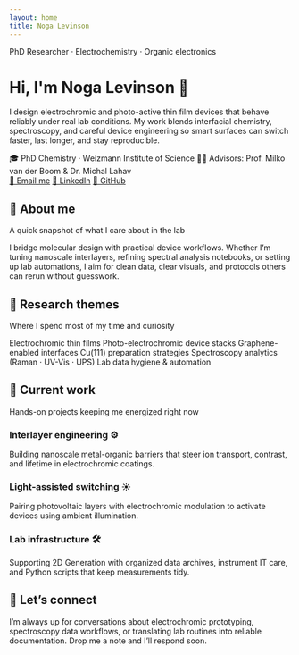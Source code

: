 ```yaml
---
layout: home
title: Noga Levinson
---
```


<div class="hero">
  <p class="hero__eyebrow">PhD Researcher · Electrochemistry · Organic electronics</p>
  <h1 class="hero__title">Hi, I'm Noga Levinson 🌌</h1>
  <p class="hero__lede">
    I design electrochromic and photo-active thin film devices that behave reliably under real lab conditions. My work blends
    interfacial chemistry, spectroscopy, and careful device engineering so smart surfaces can switch faster, last longer, and
    stay reproducible.
  </p>
  <div class="hero__meta">
    <span>🎓 PhD Chemistry · Weizmann Institute of Science</span>
    <span>🧑‍🏫 Advisors: Prof. Milko van der Boom &amp; Dr. Michal Lahav</span>
  </div>
  <div class="hero__actions">
    <a class="button button--primary" href="mailto:nogalev123@gmail.com">📧 Email me</a>
    <a class="button button--ghost" href="https://www.linkedin.com/in/noga-levinson-47945a1b7/" target="_blank" rel="noopener">💼 LinkedIn</a>
    <a class="button button--ghost" href="https://github.com/nogalev" target="_blank" rel="noopener">🐙 GitHub</a>
  </div>
</div>

<section class="section">
  <div class="section__header">
    <h2 class="section__title">🧬 About me</h2>
    <p class="section__subtitle">A quick snapshot of what I care about in the lab</p>
  </div>
  <div class="callout">
    <p>
      I bridge molecular design with practical device workflows. Whether I’m tuning nanoscale interlayers, refining spectral
      analysis notebooks, or setting up lab automations, I aim for clean data, clear visuals, and protocols others can rerun
      without guesswork.
    </p>
  </div>
</section>

<section class="section">
  <div class="section__header">
    <h2 class="section__title">🎯 Research themes</h2>
    <p class="section__subtitle">Where I spend most of my time and curiosity</p>
  </div>
  <div class="tag-grid">
    <span class="tag">Electrochromic thin films</span>
    <span class="tag">Photo-electrochromic device stacks</span>
    <span class="tag">Graphene-enabled interfaces</span>
    <span class="tag">Cu(111) preparation strategies</span>
    <span class="tag">Spectroscopy analytics (Raman · UV-Vis · UPS)</span>
    <span class="tag">Lab data hygiene &amp; automation</span>
  </div>
</section>

<section class="section">
  <div class="section__header">
    <h2 class="section__title">🔬 Current work</h2>
    <p class="section__subtitle">Hands-on projects keeping me energized right now</p>
  </div>
  <div class="highlight-grid">
    <div class="card">
      <h3 class="card__title">Interlayer engineering ⚙️</h3>
      <p class="card__body">
        Building nanoscale metal-organic barriers that steer ion transport, contrast, and lifetime in electrochromic coatings.
      </p>
    </div>
    <div class="card">
      <h3 class="card__title">Light-assisted switching ☀️</h3>
      <p class="card__body">
        Pairing photovoltaic layers with electrochromic modulation to activate devices using ambient illumination.
      </p>
    </div>
    <div class="card">
      <h3 class="card__title">Lab infrastructure 🛠️</h3>
      <p class="card__body">
        Supporting 2D Generation with organized data archives, instrument IT care, and Python scripts that keep measurements tidy.
      </p>
    </div>
  </div>
</section>

<section class="section">
  <div class="section__header">
    <h2 class="section__title">🤝 Let’s connect</h2>
  </div>
  <div class="callout">
    <p>
      I’m always up for conversations about electrochromic prototyping, spectroscopy data workflows, or translating lab routines
      into reliable documentation. Drop me a note and I’ll respond soon.
    </p>
  </div>
</section>
